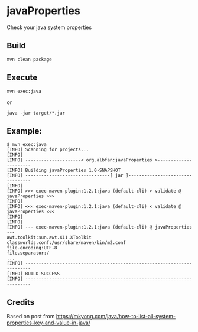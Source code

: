 # javaProperties

Check your java system properties

## Build

    mvn clean package

## Execute

    mvn exec:java

or

    java -jar target/*.jar

## Example:

```
$ mvn exec:java 
[INFO] Scanning for projects...
[INFO] 
[INFO] ---------------------< org.albfan:javaProperties >----------------------
[INFO] Building javaProperties 1.0-SNAPSHOT
[INFO] --------------------------------[ jar ]---------------------------------
[INFO] 
[INFO] >>> exec-maven-plugin:1.2.1:java (default-cli) > validate @ javaProperties >>>
[INFO] 
[INFO] <<< exec-maven-plugin:1.2.1:java (default-cli) < validate @ javaProperties <<<
[INFO] 
[INFO] 
[INFO] --- exec-maven-plugin:1.2.1:java (default-cli) @ javaProperties ---
awt.toolkit:sun.awt.X11.XToolkit
classworlds.conf:/usr/share/maven/bin/m2.conf
file.encoding:UTF-8
file.separator:/
...
[INFO] ------------------------------------------------------------------------
[INFO] BUILD SUCCESS
[INFO] ------------------------------------------------------------------------
```

## Credits

Based on post from https://mkyong.com/java/how-to-list-all-system-properties-key-and-value-in-java/ 
